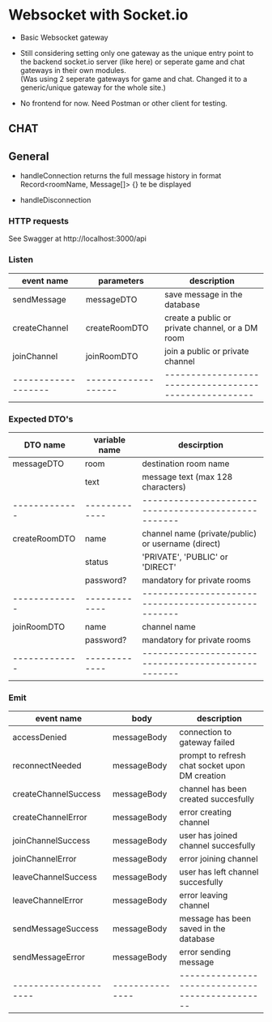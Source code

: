 # Websocket with Socket.io

- Basic Websocket gateway

- Still considering setting only one gateway as the unique entry point to the backend socket.io server (like here) or seperate game and chat gateways in their own modules.  
  (Was using 2 seperate gateways for game and chat. Changed it to a generic/unique gateway for the whole site.)

- No frontend for now. Need Postman or other client for testing.

## CHAT

## General

- handleConnection
	returns the full message history in format Record<roomName, Message[]> {} te be displayed

- handleDisconnection


### HTTP requests

See Swagger at http://localhost:3000/api


### Listen

| event name          | parameters  				| description        																		|
| ------------------- | ------------------- | ----------------------------------------------------- |
|	sendMessage					|	messageDTO					| save message in the database													|
| createChannel				|	createRoomDTO				| create a public or private channel, or a DM room		  |
|	joinChannel					|	joinRoomDTO					|	join a public or private channel											|
| ------------------- | ------------------- | ----------------------------------------------------- |



### Expected DTO's

| DTO name 			| variable name | descirption  																				|
| ------------- |	-------------	| --------------------------------------------------- |
|	messageDTO		| room					|	destination room name																|
|								| text					|	message text (max 128 characters)										|
| ------------- |	-------------	| --------------------------------------------------- |
|	createRoomDTO	| name					|	channel name (private/public) or username	(direct)	|
| 							|	status				|	'PRIVATE', 'PUBLIC' or 'DIRECT'						  				|
|								| password?			|	mandatory for private rooms													|
| ------------- |	-------------	| --------------------------------------------------- |
|	joinRoomDTO		| name					|	channel name 																				|
| 							|	password?			|	mandatory for private rooms								  				|
| ------------- |	-------------	| --------------------------------------------------- |



### Emit

| event name       			| body            | description 																		|
| --------------------- | ---------------	| ----------------------------------------------- |
| accessDenied		 			| messageBody			| connection to gateway failed										|
| reconnectNeeded  			| messageBody		  | prompt to refresh chat socket upon DM creation	|
| createChannelSuccess	| messageBody			|	channel has been created succesfully						|
| createChannelError		| messageBody			|	error creating channel													|
| joinChannelSuccess		| messageBody			|	user has joined channel succesfully							|
| joinChannelError			| messageBody			|	error joining channel														|
| leaveChannelSuccess		| messageBody			|	user has left channel succesfully								|
| leaveChannelError			| messageBody			|	error leaving channel														|
| sendMessageSuccess		| messageBody			|	message has been saved in the database					|
| sendMessageError			| messageBody			|	error sending message														|
| --------------------- | ---------------	| ----------------------------------------------- |


